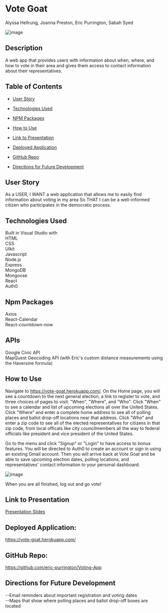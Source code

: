 # Vote Goat

Alyssa Hellrung, Joanna Preston, Eric Purrington, Sabah Syed

![image](https://user-images.githubusercontent.com/57811605/89361054-18979780-d67f-11ea-8ab4-69cfa94b3dc1.png)

## Description

A web app that provides users with information about when, where, and how to vote in their area and gives them access to contact information about their representatives.

## Table of Contents

- [User Story](#user-story)

- [Technologies Used](#technologies-used)

- [NPM Packages](#npm-packages)

- [How to Use](#how-to-use)

- [Link to Presentation](#link-to-presentation)

- [Deployed Application](#deployed-application)

- [GitHub Repo](#github-repo)

- [Directions for Future Development](#directions-for-future-development)

## User Story

As a USER,
I WANT a web application that allows me to easily find information about voting in my area
So THAT I can be a well-informed citizen who participates in the democratic process.

## Technologies Used  

Built in Visual Studio with    
HTML    
CSS    
UIkit  
Javascript  
Node.js    
Express    
MongoDB  
Mongoose   
React  
Auth0     

## Npm Packages  

Axios  
React-Calendar  
React-countdown-now

## APIs  

Google Civic API  
MapQuest Geocoding API (with Eric's custom distance measurements using the Haversine formula)    

## How to Use  
Navigate to https://vote-goat.herokuapp.com/. On the Home page, you will see a countdown to the next general election, a link to register to vote, and three choices of pages to visit: "When", "Where", and "Who". Click "When" to see a calendar and list of upcoming elections all over the United States. Click "Where" and enter a complete home address to see all of polling places and ballot drop-off locations near that address. Click "Who" and enter a zip code to see all of the elected representatives for citizens in that zip code, from local officals like city councilmembers all the way to federal officials like president and vice president of the United States.
    
Go to the menu and click "Signup" or "Login" to have access to bonus features. You will be directed to Auth0 to create an account or sign in using an existing Gmail account. Then you will arrive back at Vote Goat and be able to save upcoming election dates, polling locations, and representatives' contact information to your personal dashboard.  

![image](https://media.giphy.com/media/mF5rJefLZbMPG8vBAL/giphy.gif)
    
When you are all finished, log out and go vote!  

## Link to Presentation  

[Presentation Slides](https://docs.google.com/presentation/d/1dlZHA3vzadiruMZRbysk-JjpTdYnFAogLtp9jg1xuaY/edit#slide=id.p)  

## Deployed Application:  

https://vote-goat.herokuapp.com/  

## GitHub Repo:

https://github.com/eric-purrington/Voting-App

## Directions for Future Development

--Email reminders about important registration and voting dates  
--Maps that show where polling places and ballot drop-off boxes are located   